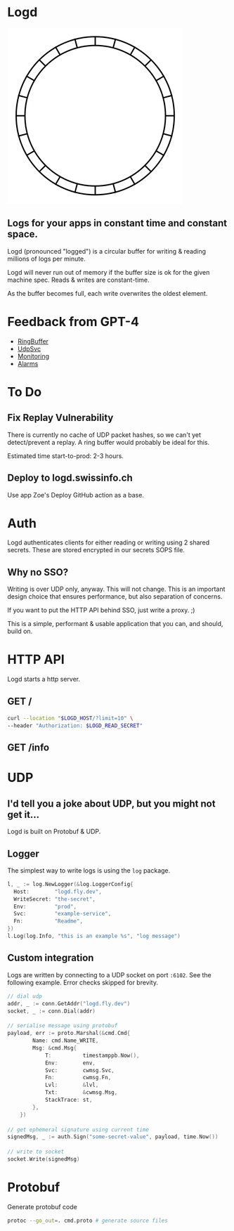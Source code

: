 # Logd
![A circular buffer](.doc/circular_buffer.svg)

## Logs for your apps in constant time and constant space.
Logd (pronounced "logged") is a circular buffer for writing & reading millions of logs per minute.

Logd will never run out of memory if the buffer size is ok for the given machine spec. Reads & writes are constant-time.

As the buffer becomes full, each write overwrites the oldest element.

# Feedback from GPT-4
- [RingBuffer](.doc/ring-feedback.md)
- [UdpSvc](.doc/udp-feedback.md)
- [Monitoring](.doc/info-feedback.md)
- [Alarms](.doc/alarm-feedback.md)

# To Do
## Fix Replay Vulnerability
There is currently no cache of UDP packet hashes, so we can't yet detect/prevent a replay. A ring buffer would probably be ideal for this.

Estimated time start-to-prod: 2-3 hours.

## Deploy to logd.swissinfo.ch
Use app Zoe's Deploy GitHub action as a base.

# Auth
Logd authenticates clients for either reading or writing using 2 shared secrets.
These are stored encrypted in our secrets SOPS file.

## Why no SSO?
Writing is over UDP only, anyway. This will not change. This is an important design choice that ensures performance, but also separation of concerns.

If you want to put the HTTP API behind SSO, just write a proxy. ;)

This is a simple, performant & usable application that you can, and should, build on.

# HTTP API
Logd starts a http server.
## GET /
```bash
curl --location "$LOGD_HOST/?limit=10" \
--header "Authorization: $LOGD_READ_SECRET"
```
## GET /info

# UDP
## I'd tell you a joke about UDP, but you might not get it...
Logd is built on Protobuf & UDP.

## Logger
The simplest way to write logs is using the `log` package.
```go
l, _ := log.NewLogger(&log.LoggerConfig{
  Host:        "logd.fly.dev",
  WriteSecret: "the-secret",
  Env:         "prod",
  Svc:         "example-service",
  Fn:          "Readme",
})
l.Log(log.Info, "this is an example %s", "log message")
```

## Custom integration
Logs are written by connecting to a UDP socket on port `:6102`.
See the following example. Error checks skipped for brevity.
```go
// dial udp
addr, _ := conn.GetAddr("logd.fly.dev")
socket, _ := conn.Dial(addr)

// serialise message using protobuf
payload, err := proto.Marshal(&cmd.Cmd{
		Name: cmd.Name_WRITE,
		Msg: &cmd.Msg{
			T:          timestamppb.Now(),
			Env:        env,
			Svc:        cwmsg.Svc,
			Fn:         cwmsg.Fn,
			Lvl:        &lvl,
			Txt:        &cwmsg.Msg,
			StackTrace: st,
		},
	})

// get ephemeral signature using current time
signedMsg, _ := auth.Sign("some-secret-value", payload, time.Now())

// write to socket
socket.Write(signedMsg)
```

# Protobuf
Generate protobuf code
```bash
protoc --go_out=. cmd.proto # generate source files
```
